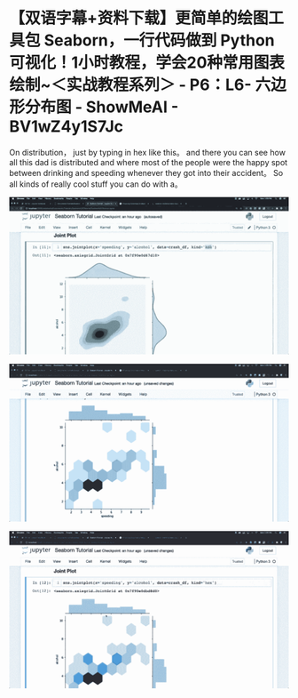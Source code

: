 # 【双语字幕+资料下载】更简单的绘图工具包 Seaborn，一行代码做到 Python 可视化！1小时教程，学会20种常用图表绘制~＜实战教程系列＞ - P6：L6- 六边形分布图 - ShowMeAI - BV1wZ4y1S7Jc

On distribution， just by typing in hex like this。 and there you can see how all this dad is distributed and where most of the people were the happy spot between drinking and speeding whenever they got into their accident。 So all kinds of really cool stuff you can do with a。



![](img/737f808be1e5c25bde929e6d9174060d_1.png)

![](img/737f808be1e5c25bde929e6d9174060d_2.png)

![](img/737f808be1e5c25bde929e6d9174060d_3.png)